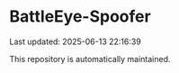# BattleEye-Spoofer

Last updated: 2025-06-13 22:16:39

This repository is automatically maintained.
